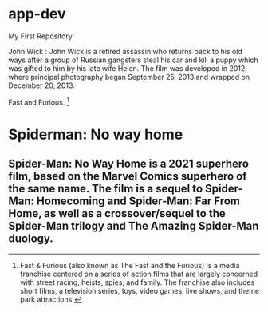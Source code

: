 # app-dev
My First Repository

John Wick 
 : John Wick is a retired assassin who returns back to his old ways after a group of Russian gangsters steal his car and kill a puppy which was gifted to him by his late wife Helen. The film was developed in 2012, where principal photography began September 25, 2013 and wrapped on December 20, 2013.

 Fast and Furious. [^1]

[^1]: Fast & Furious (also known as The Fast and the Furious) is a media franchise centered on a series of action films that are largely concerned with street racing, heists, spies, and family. The franchise also includes short films, a television series, toys, video games, live shows, and theme park attractions.

# Spiderman: No way home
## Spider-Man: No Way Home is a 2021 superhero film, based on the Marvel Comics superhero of the same name. The film is a sequel to Spider-Man: Homecoming and Spider-Man: Far From Home, as well as a crossover/sequel to the Spider-Man trilogy and The Amazing Spider-Man duology.

